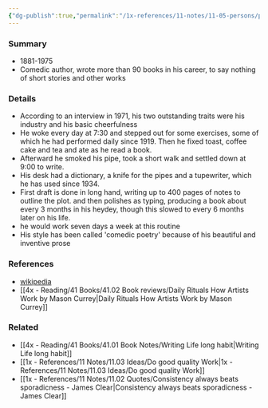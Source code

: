```yaml
---
{"dg-publish":true,"permalink":"/1x-references/11-notes/11-05-persons/p-g-wodehouse/","title":"P G Wodehouse","created":"2024-07-03T16:53:59.383+03:00","updated":"2024-07-03T16:53:59.383+03:00"}
---
```



### Summary
- 1881-1975
- Comedic author, wrote more than 90 books in his career, to say nothing of short stories and other works

### Details
- According to an interview in 1971, his two outstanding traits were his industry and his basic cheerfulness
- He woke every day at 7:30 and stepped out for some exercises, some of which he had performed daily since 1919. Then he fixed toast, coffee cake and tea and ate as he read a book.
- Afterward he smoked his pipe, took a short walk and settled down at 9:00 to write.
- His desk had a dictionary, a knife for the pipes and a tupewriter, which he has used since 1934.
- First draft is done in long hand, writing up to 400 pages of notes to outline the plot. and then polishes as typing, producing a book about every 3 months in his heydey, though this slowed to every 6 months later on his life.
- he would work seven days a week at this routine
- His style has been called 'comedic poetry' because of his beautiful and inventive prose

### References
- [wikipedia](https://en.wikipedia.org/wiki/P._G._Wodehouse)
- [[4x - Reading/41 Books/41.02 Book reviews/Daily Rituals How Artists Work by Mason Currey\|Daily Rituals How Artists Work by Mason Currey]]

### Related
- [[4x - Reading/41 Books/41.01 Book Notes/Writing Life long habit\|Writing Life long habit]]
- [[1x - References/11 Notes/11.03 Ideas/Do good quality Work\|1x - References/11 Notes/11.03 Ideas/Do good quality Work]]
- [[1x - References/11 Notes/11.02 Quotes/Consistency always beats sporadicness - James Clear\|Consistency always beats sporadicness - James Clear]]
